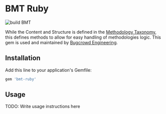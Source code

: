 # BMT Ruby

![build BMT](https://github.com/bugcrowd/bmt-ruby/actions/workflows/build.yml/badge.svg?branch=main)

While the Content and Structure is defined in the [Methodology Taxonomy](https://github.com/bugcrowd/methodology-taxonomy), this defines methods to allow for easy handling of methodologies logic.  This gem is used and maintained by [Bugcrowd Engineering](https://bugcrowd.com).

## Installation

Add this line to your application's Gemfile:

```ruby
gem 'bmt-ruby'
```

## Usage

TODO: Write usage instructions here
